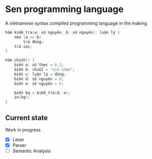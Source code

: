 # Sen programming language
A vietnamese syntax compiled programming language in the making

```go
hàm kiểm_tra(a: số nguyên, b: số nguyên): luận lý {
    nếu (a == b)
        trả đúng;
    trả sai;
}

hàm chính() {
    biến a: số thực = 8.2;
    biến b: chuỗi = "xin chào";
    biến c: luận lý = đúng;
    biến d: số nguyên = 8;
    biến e: số nguyên = 6;

    biến kq = kiểm_tra(d, e);
    in(kq);
}
```

## Current state
Work in progress
- [x] Lexer
- [x] Parser
- [ ] Semantic Analysis
